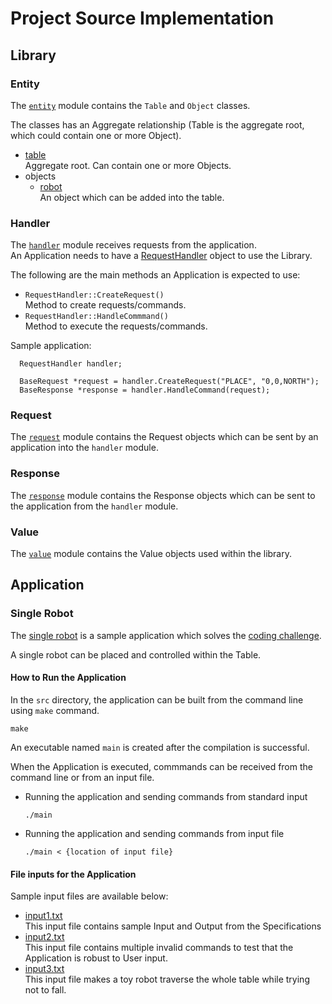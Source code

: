 # Project Source Implementation

## Library

### Entity

The [`entity`](lib/entity/) module contains the `Table` and `Object` classes.

The classes has an Aggregate relationship (Table is the aggregate root, which could contain one or more Object).  
* [table](lib/entity/table.h)  
  Aggregate root. Can contain one or more Objects.
* objects
  * [robot](lib/entity/robot_object.h)  
  An object which can be added into the table.

### Handler

The [`handler`](lib/handler/) module receives requests from the application.  
An Application needs to have a [RequestHandler](lib/handler/request_handler.h) object to use the Library.

The following are the main methods an Application is expected to use:
* `RequestHandler::CreateRequest()`  
Method to create requests/commands.
* `RequestHandler::HandleCommmand()`  
Method to execute the requests/commands.

Sample application:
```
  RequestHandler handler;

  BaseRequest *request = handler.CreateRequest("PLACE", "0,0,NORTH");
  BaseResponse *response = handler.HandleCommand(request);
```

### Request

The [`request`](lib/request/) module contains the Request objects which can be sent by an application into the `handler` module.

### Response

The [`response`](lib/response/) module contains the Response objects which can be sent to the application from the `handler` module.

### Value

The [`value`](lib/value/) module contains the Value objects used within the library.

## Application

### Single Robot

The [single robot](apps/single.cc) is a sample application which solves the [coding challenge](../README.md#challenge).

A single robot can be placed and controlled within the Table.

#### How to Run the Application

In the `src` directory, the application can be built from the command line using `make` command.
```
make
```

An executable named `main` is created after the compilation is successful.

When the Application is executed, commmands can be received from the command line or from an input file.
* Running the application and sending commands from standard input
  ```
  ./main
  ```
* Running the application and sending commands from input file
  ```
  ./main < {location of input file}
  ```

#### File inputs for the Application

Sample input files are available below:
* [input1.txt](../test/input/input1.txt)  
This input file contains sample Input and Output from the Specifications
* [input2.txt](../test/input/input2.txt)  
This input file contains multiple invalid commands to test that the Application is robust to User input.
* [input3.txt](../test/input/input3.txt)  
This input file makes a toy robot traverse the whole table while trying not to fall.
